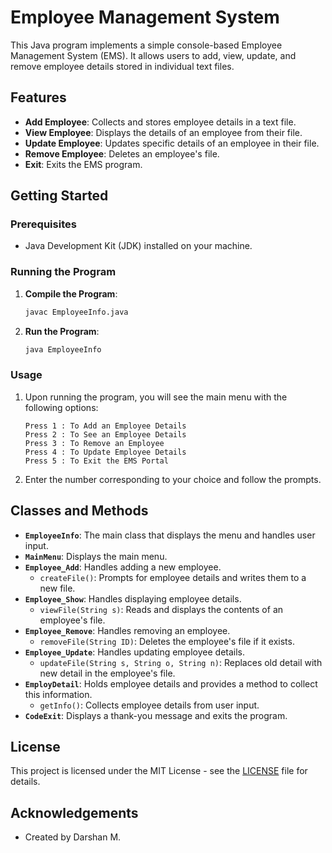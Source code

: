 # Employee Management System

This Java program implements a simple console-based Employee Management System (EMS). It allows users to add, view, update, and remove employee details stored in individual text files.

## Features

- **Add Employee**: Collects and stores employee details in a text file.
- **View Employee**: Displays the details of an employee from their file.
- **Update Employee**: Updates specific details of an employee in their file.
- **Remove Employee**: Deletes an employee's file.
- **Exit**: Exits the EMS program.

## Getting Started

### Prerequisites

- Java Development Kit (JDK) installed on your machine.

### Running the Program

1. **Compile the Program**:
    ```sh
    javac EmployeeInfo.java
    ```

2. **Run the Program**:
    ```sh
    java EmployeeInfo
    ```

### Usage

1. Upon running the program, you will see the main menu with the following options:
    ```
    Press 1 : To Add an Employee Details
    Press 2 : To See an Employee Details 
    Press 3 : To Remove an Employee
    Press 4 : To Update Employee Details
    Press 5 : To Exit the EMS Portal
    ```

2. Enter the number corresponding to your choice and follow the prompts.

## Classes and Methods

- **`EmployeeInfo`**: The main class that displays the menu and handles user input.
- **`MainMenu`**: Displays the main menu.
- **`Employee_Add`**: Handles adding a new employee.
  - `createFile()`: Prompts for employee details and writes them to a new file.
- **`Employee_Show`**: Handles displaying employee details.
  - `viewFile(String s)`: Reads and displays the contents of an employee's file.
- **`Employee_Remove`**: Handles removing an employee.
  - `removeFile(String ID)`: Deletes the employee's file if it exists.
- **`Employee_Update`**: Handles updating employee details.
  - `updateFile(String s, String o, String n)`: Replaces old detail with new detail in the employee's file.
- **`EmployDetail`**: Holds employee details and provides a method to collect this information.
  - `getInfo()`: Collects employee details from user input.
- **`CodeExit`**: Displays a thank-you message and exits the program.

## License

This project is licensed under the MIT License - see the [LICENSE](LICENSE) file for details.

## Acknowledgements

- Created by Darshan M.
